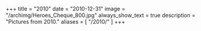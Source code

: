 +++
title = "2010"
date = "2010-12-31"
image = "/archimg/Heroes_Cheque_800.jpg"
always_show_text = true
description = "Pictures from 2010."
aliases = [
    "/2010/"
]
+++

